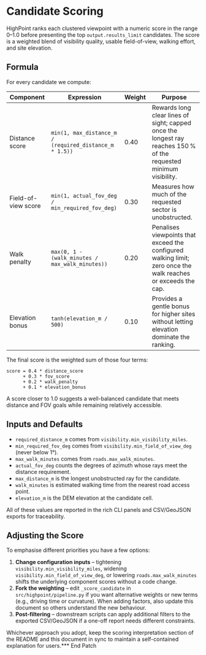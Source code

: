 # Candidate Scoring

HighPoint ranks each clustered viewpoint with a numeric score in the range 0–1.0 before presenting the top `output.results_limit` candidates. The score is a weighted blend of visibility quality, usable field-of-view, walking effort, and site elevation.

## Formula

For every candidate we compute:

| Component | Expression | Weight | Purpose |
|-----------|------------|--------|---------|
| Distance score | `min(1, max_distance_m / (required_distance_m * 1.5))` | 0.40 | Rewards long clear lines of sight; capped once the longest ray reaches 150 % of the requested minimum visibility. |
| Field-of-view score | `min(1, actual_fov_deg / min_required_fov_deg)` | 0.30 | Measures how much of the requested sector is unobstructed. |
| Walk penalty | `max(0, 1 - (walk_minutes / max_walk_minutes))` | 0.20 | Penalises viewpoints that exceed the configured walking limit; zero once the walk reaches or exceeds the cap. |
| Elevation bonus | `tanh(elevation_m / 500)` | 0.10 | Provides a gentle bonus for higher sites without letting elevation dominate the ranking. |

The final score is the weighted sum of those four terms:

```
score = 0.4 * distance_score
      + 0.3 * fov_score
      + 0.2 * walk_penalty
      + 0.1 * elevation_bonus
```

A score closer to 1.0 suggests a well-balanced candidate that meets distance and FOV goals while remaining relatively accessible.

## Inputs and Defaults

- `required_distance_m` comes from `visibility.min_visibility_miles`.
- `min_required_fov_deg` comes from `visibility.min_field_of_view_deg` (never below 1°).
- `max_walk_minutes` comes from `roads.max_walk_minutes`.
- `actual_fov_deg` counts the degrees of azimuth whose rays meet the distance requirement.
- `max_distance_m` is the longest unobstructed ray for the candidate.
- `walk_minutes` is estimated walking time from the nearest road access point.
- `elevation_m` is the DEM elevation at the candidate cell.

All of these values are reported in the rich CLI panels and CSV/GeoJSON exports for traceability.

## Adjusting the Score

To emphasise different priorities you have a few options:

1. **Change configuration inputs** – tightening `visibility.min_visibility_miles`, widening `visibility.min_field_of_view_deg`, or lowering `roads.max_walk_minutes` shifts the underlying component scores without a code change.
2. **Fork the weighting** – edit `_score_candidate` in `src/highpoint/pipeline.py` if you want alternative weights or new terms (e.g., driving time or curvature). When adding factors, also update this document so others understand the new behaviour.
3. **Post-filtering** – downstream scripts can apply additional filters to the exported CSV/GeoJSON if a one-off report needs different constraints.

Whichever approach you adopt, keep the scoring interpretation section of the README and this document in sync to maintain a self-contained explanation for users.*** End Patch
